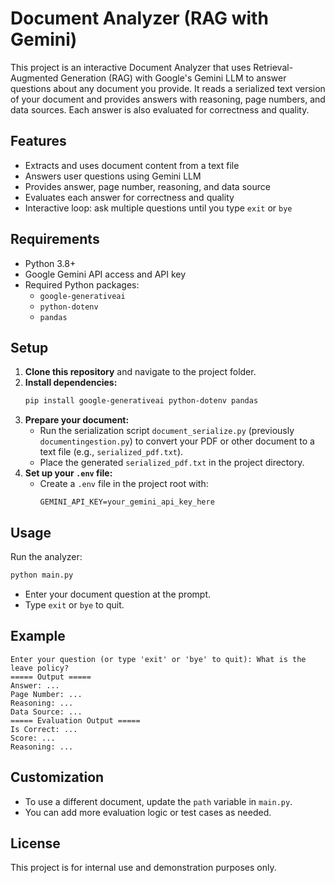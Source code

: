 
# Document Analyzer (RAG with Gemini)

This project is an interactive Document Analyzer that uses Retrieval-Augmented Generation (RAG) with Google's Gemini LLM to answer questions about any document you provide. It reads a serialized text version of your document and provides answers with reasoning, page numbers, and data sources. Each answer is also evaluated for correctness and quality.

## Features
- Extracts and uses document content from a text file
- Answers user questions using Gemini LLM
- Provides answer, page number, reasoning, and data source
- Evaluates each answer for correctness and quality
- Interactive loop: ask multiple questions until you type `exit` or `bye`

## Requirements
- Python 3.8+
- Google Gemini API access and API key
- Required Python packages:
  - `google-generativeai`
  - `python-dotenv`
  - `pandas`

## Setup
1. **Clone this repository** and navigate to the project folder.
2. **Install dependencies:**
   ```sh
   pip install google-generativeai python-dotenv pandas
   ```
3. **Prepare your document:**
   - Run the serialization script `document_serialize.py` (previously `documentingestion.py`) to convert your PDF or other document to a text file (e.g., `serialized_pdf.txt`).
   - Place the generated `serialized_pdf.txt` in the project directory.
4. **Set up your `.env` file:**
   - Create a `.env` file in the project root with:
     ```env
     GEMINI_API_KEY=your_gemini_api_key_here
     ```

## Usage
Run the analyzer:
```sh
python main.py
```
- Enter your document question at the prompt.
- Type `exit` or `bye` to quit.

## Example
```
Enter your question (or type 'exit' or 'bye' to quit): What is the leave policy?
===== Output =====
Answer: ...
Page Number: ...
Reasoning: ...
Data Source: ...
===== Evaluation Output =====
Is Correct: ...
Score: ...
Reasoning: ...
```

## Customization
- To use a different document, update the `path` variable in `main.py`.
- You can add more evaluation logic or test cases as needed.

## License
This project is for internal use and demonstration purposes only.
